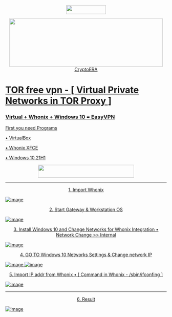 <p align="center">
  <a href="https://www.linkedin.com/in/khetaguridimitri" target="_blank"><img width="123.5" height="28" src="https://img.shields.io/badge/LinkedIn-0077B5?style=for-the-badge&logo=linkedin&logoColor=white">
    </p>
    
<p align="center">
  <a href="https://www.gate.io/ref/3301721" target="_blank"><img width="480" height="150" src="https://media.giphy.com/media/r5PH7oEtPW7hCnZiWN/giphy.gif"> CryptoERA
    </p>

# TOR free vpn - [ Virtual Private Networks in TOR Proxy ]
### Virtual + Whonix + Windows 10 = EasyVPN

First you need Programs
<p> • VirtualBox
<p> • Whonix XFCE
<p> • Windows 10 21H1


 <p align="center">
  <a href="https://drive.google.com/drive/folders/10bxU6RBAtDvtTJGyA-s_eyz-KQcdG4d8?usp=share_link" target="_blank"><img width="300" height="40" src="https://img.shields.io/badge/Download from Google Drive-f54242?style=for-the-badge&logo=google&logoColor=white">
    </p>

<hr>

<p align="center">
1. Import Whonix
    </p>

![image](https://user-images.githubusercontent.com/57037776/229275210-376f94aa-31bc-4f61-ae26-bdb1258f82df.png)

<p align="center">
2. Start Gateway & Workstation OS
    </p>
    
![image](https://user-images.githubusercontent.com/57037776/229275322-bf9d99e2-309a-4152-b09d-04b7de98f7cb.png)

<p align="center">
3. Install Windows 10 and Change Networks for Whonix Integration
• Network Change >> Internal
    </p>

![image](https://user-images.githubusercontent.com/57037776/229275365-0e521c18-8575-4f49-9d56-c72d8e92923a.png)

<p align="center">
4. GO TO Windows 10 Networks Settings & Change network IP
    </p>

![image](https://user-images.githubusercontent.com/57037776/229275441-15786e12-3836-4819-92c5-6abe6a4c8781.png)
![image](https://user-images.githubusercontent.com/57037776/229275512-e6a4dc9d-92a3-40a5-9f91-64870fae81c3.png)

<p align="center">
5. Import IP addr from Whonix • [ Command in Whonix - /sbin/ifconfing ]
    </p>

![image](https://user-images.githubusercontent.com/57037776/229275543-22f3cc0f-5316-4138-b2c9-5c4a7ce1a6ca.png)

<hr>

<p align="center">
6. Result
    </p>

![image](https://user-images.githubusercontent.com/57037776/229275663-25843ec0-b56e-4cba-a280-25484821cdd5.png)
